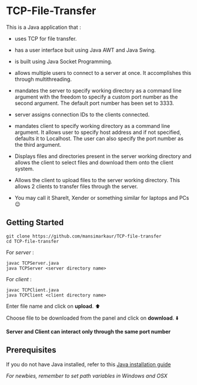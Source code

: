 # TCP-File-Transfer

This is a Java application that :

- uses TCP for file transfer.
	
- has a user interface buit using Java AWT and Java Swing.
	
- is built using Java Socket Programming.
	
- allows multiple users to connect to a server at once. It accomplishes this through multithreading.
	
- mandates the server to specify working directory as a command line argument with the freedom to specify a custom 	  port number as the second argument. The default port number has been set to 3333.
	
- server assigns connection IDs to the clients connected.
	
- mandates client to specify working directory as a command line argument. It allows user to specify host address and   if not specified, defaults it to Localhost. The user can also specify the port number as the third argument.
	
- Displays files and directories present in the server working directory and allows the client to select files and     download them onto the client system.
	
- Allows the client to upload files to the server working directory. This allows 2 clients to transfer files through   the server.
	
- You may call it ShareIt, Xender or something similar for laptops and PCs :wink: 
	

## Getting Started
```
git clone https://github.com/mansimarkaur/TCP-file-transfer
cd TCP-file-transfer
```
For *server* :
```
javac TCPServer.java
java TCPServer <server directory name>
```

For *client* :
```
javac TCPClient.java
java TCPClient <client directory name> 
```
Enter file name and click on **upload**. :arrow_up:

Choose file to be downloaded from the panel and click on **download**. :arrow_down:

**Server and Client can interact only through the same port number**

## Prerequisites

If you do not have Java installed, refer to this [Java installation guide](https://www.java.com/en/download/help/download_options.xml)

*For newbies, remember to set path variables in Windows and OSX*

